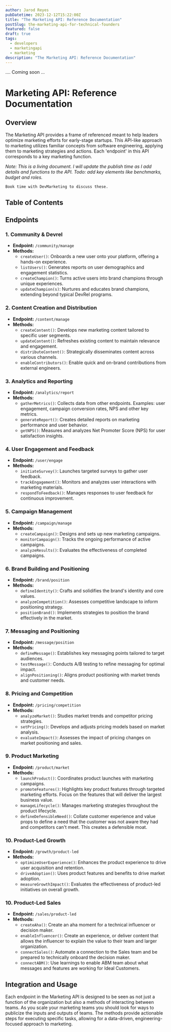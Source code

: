 ```yaml
---
author: Jarod Reyes
pubDatetime: 2023-12-12T15:22:00Z
title: "The Marketing API: Reference Documentation"
postSlug: the-marketing-api-for-technical-founders
featured: false
draft: true
tags:
  - developers
  - marketingapi
  - marketing
description: "The Marketing API: Reference Documentation"
---
```


.... Coming soon ...

# Marketing API: Reference Documentation

## Overview

The Marketing API provides a frame of referenced meant to help leaders optimize marketing efforts for early-stage startups. This API-like approach to marketing utilizes familiar concepts from software engineering, applying them to marketing strategies and actions. Each 'endpoint' in this API corresponds to a key marketing function.

_Note: This is a living document. I will update the publish time as I add details and functions to the API. Todo: add key elements like benchmarks, budget and roles._

`Book time with DevMarketing to discuss these.`

## Table of Contents

## Endpoints

### 1. Community & Devrel

- **Endpoint:** `/community/manage`
- **Methods:**
  - `createUser()`: Onboards a new user onto your platform, offering a hands-on experience.
  - `listUsers()`: Generates reports on user demographics and engagement statistics.
  - `createChampion()`: Turns active users into brand champions through unique experiences.
  - `updateChampion(s)`: Nurtures and educates brand champions, extending beyond typical DevRel programs.

### 2. Content Creation and Distribution

- **Endpoint:** `/content/manage`
- **Methods:**
  - `createContent()`: Develops new marketing content tailored to specific user segments.
  - `updateContent()`: Refreshes existing content to maintain relevance and engagement.
  - `distributeContent()`: Strategically disseminates content across various channels.
  - `enableContributors()`: Enable quick and on-brand contributions from external engineers.

### 3. Analytics and Reporting

- **Endpoint:** `/analytics/report`
- **Methods:**
  - `gatherMetrics()`: Collects data from other endpoints. Examples: user engagement, campaign conversion rates, NPS and other key metrics.
  - `generateReport()`: Creates detailed reports on marketing performance and user behavior.
  - `getNPS()`: Measures and analyzes Net Promoter Score (NPS) for user satisfaction insights.

### 4. User Engagement and Feedback

- **Endpoint:** `/user/engage`
- **Methods:**
  - `initiateSurvey()`: Launches targeted surveys to gather user feedback.
  - `trackEngagement()`: Monitors and analyzes user interactions with marketing materials.
  - `respondToFeedback()`: Manages responses to user feedback for continuous improvement.

### 5. Campaign Management

- **Endpoint:** `/campaign/manage`
- **Methods:**
  - `createCampaign()`: Designs and sets up new marketing campaigns.
  - `monitorCampaign()`: Tracks the ongoing performance of active campaigns.
  - `analyzeResults()`: Evaluates the effectiveness of completed campaigns.

### 6. Brand Building and Positioning

- **Endpoint:** `/brand/position`
- **Methods:**
  - `defineIdentity()`: Crafts and solidifies the brand's identity and core values.
  - `analyzeCompetition()`: Assesses competitive landscape to inform positioning strategy.
  - `positionBrand()`: Implements strategies to position the brand effectively in the market.

### 7. Messaging and Positioning

- **Endpoint:** `/message/position`
- **Methods:**
  - `defineMessage()`: Establishes key messaging points tailored to target audiences.
  - `testMessage()`: Conducts A/B testing to refine messaging for optimal impact.
  - `alignPositioning()`: Aligns product positioning with market trends and customer needs.

### 8. Pricing and Competition

- **Endpoint:** `/pricing/competition`
- **Methods:**
  - `analyzeMarket()`: Studies market trends and competitor pricing strategies.
  - `setPricing()`: Develops and adjusts pricing models based on market analysis.
  - `evaluateImpact()`: Assesses the impact of pricing changes on market positioning and sales.

### 9. Product Marketing

- **Endpoint:** `/product/market`
- **Methods:**
  - `launchProduct()`: Coordinates product launches with marketing campaigns.
  - `promoteFeatures()`: Highlights key product features through targeted marketing efforts. Focus on the features that will deliver the largest business value.
  - `manageLifecycle()`: Manages marketing strategies throughout the product lifecycle.
  - `defineDefensibleNeed()`: Collate customer experience and value props to define a need that the customer was not aware they had and competitors can't meet. This creates a defensible moat.

### 10. Product-Led Growth

- **Endpoint:** `/growth/product-led`
- **Methods:**
  - `optimizeUserExperience()`: Enhances the product experience to drive user acquisition and retention.
  - `driveAdoption()`: Uses product features and benefits to drive market adoption.
  - `measureGrowthImpact()`: Evaluates the effectiveness of product-led initiatives on overall growth.

### 10. Product-Led Sales

- **Endpoint:** `/sales/product-led`
- **Methods:**
  - `createAha()`: Create an aha moment for a technical influencer or decision maker.
  - `enableInfluencer()`: Create an experience, or deliver content that allows the influencer to explain the value to their team and larger organization.
  - `connectSales()`: Automate a connection to the Sales team and be prepared to technically onboard the decision maker.
  - `connectABM()`: Use learnings to enable ABM team about what messages and features are working for Ideal Customers.

## Integration and Usage

Each endpoint in the Marketing API is designed to be seen as not just a function of the organization but also a methods of interacting between teams. As you scale your marketing teams you should look for ways to publicize the inputs and outputs of teams. The methods provide actionable steps for executing specific tasks, allowing for a data-driven, engineering-focused approach to marketing.
